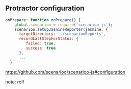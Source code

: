 ## Protractor configuration

```js
onPrepare: function onPrepare() {
    global.scenarioo = require('scenarioo-js');
    scenarioo.setupJasmineReporter(jasmine, {
      targetDirectory: './scenariooReports',
      recordLastStepForStatus: {
         failed: true,
         success: true
      },
      ...
  }
```

https://github.com/scenarioo/scenarioo-js#configuration

note:
rolf